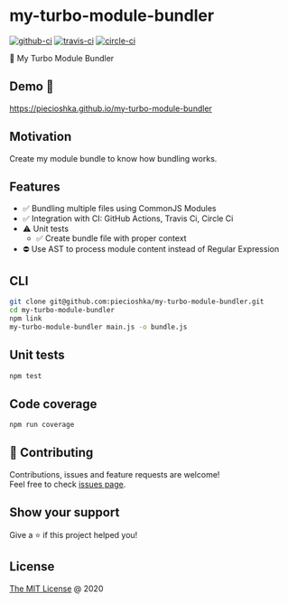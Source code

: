 # my-turbo-module-bundler

[![github-ci](https://github.com/piecioshka/my-turbo-module-bundler/workflows/Testing/badge.svg?branch=master)](https://github.com/piecioshka/my-turbo-module-bundler/actions/)
[![travis-ci](https://api.travis-ci.org/piecioshka/my-turbo-module-bundler.svg?branch=master)](https://travis-ci.org/piecioshka/my-turbo-module-bundler)
[![circle-ci](https://circleci.com/gh/piecioshka/my-turbo-module-bundler.svg?style=svg)](https://circleci.com/gh/piecioshka/my-turbo-module-bundler)

:hammer: My Turbo Module Bundler

## Demo 🎉

<https://piecioshka.github.io/my-turbo-module-bundler>

## Motivation

Create my module bundle to know how bundling works.

## Features

* :white_check_mark: Bundling multiple files using CommonJS Modules
* :white_check_mark: Integration with CI: GitHub Actions, Travis Ci, Circle Ci
* :warning: Unit tests
    + :white_check_mark: Create bundle file with proper context
* :no_entry: Use AST to process module content instead of Regular Expression

## CLI

```bash
git clone git@github.com:piecioshka/my-turbo-module-bundler.git
cd my-turbo-module-bundler
npm link
my-turbo-module-bundler main.js -o bundle.js
```

## Unit tests

```bash
npm test
```

## Code coverage

```bash
npm run coverage
```

## 🤝 Contributing

Contributions, issues and feature requests are welcome!<br />
Feel free to check [issues page](https://github.com/piecioshka/my-turbo-module-bundler/issues/).

## Show your support

Give a ⭐️ if this project helped you!

## License

[The MIT License](http://piecioshka.mit-license.org) @ 2020
